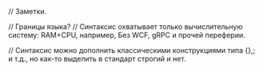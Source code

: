 // Заметки.

// Границы языка?
// Синтаксис охватывает только вычислительную систему: RAM+CPU, например, Без WCF, gRPC и прочей переферии.

// Синтаксис можно дополнить классическими конструкциями типа {},; и т.д., но как-то выделить в стандарт строгий и нет.
